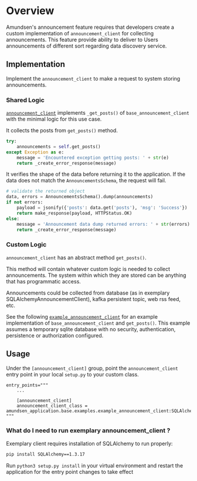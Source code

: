# Overview

Amundsen's announcement feature requires that developers create a custom implementation of `announcement_client` for collecting announcements. This feature provide ability to deliver to Users announcements of different sort regarding data discovery service.

## Implementation

Implement the `announcement_client` to make a request to system storing announcements.

### Shared Logic
[`announcement_client`](https://github.com/lyft/amundsenfrontendlibrary/tree/master/amundsen_application/base/base_announcement_client.py) implements `_get_posts()` of `base_announcement_client` with the minimal logic for this use case.

It collects the posts from `get_posts()` method.

```python
try:
    announcements = self.get_posts()
except Exception as e:
    message = 'Encountered exception getting posts: ' + str(e)
    return _create_error_response(message)
```

It verifies the shape of the data before returning it to the application. If the data does not match the `AnnouncementsSchema`, the request will fail.

```python
# validate the returned object
data, errors = AnnouncementsSchema().dump(announcements)
if not errors:
    payload = jsonify({'posts': data.get('posts'), 'msg': 'Success'})
    return make_response(payload, HTTPStatus.OK)
else:
    message = 'Announcement data dump returned errors: ' + str(errors)
    return _create_error_response(message)
```

### Custom Logic
`announcement_client` has an abstract method `get_posts()`. 

This method will contain whatever custom logic is needed to collect announcements. The system within which they are stored can be anything that has programmatic access.

Announcements could be collected from database (as in exemplary SQLAlchemyAnnouncementClient), kafka persistent topic, web rss feed, etc.

See the following [`example_announcement_client`](https://github.com/lyft/amundsenfrontendlibrary/tree/master/amundsen_application/base/examples/example_announcement_client.py) for an example implementation of `base_announcement_client` and `get_posts()`. This example assumes a temporary sqlite database with no security, authentication, persistence or authorization configured.

## Usage

Under the `[announcement_client]` group, point the `announcement_client` entry point in your local `setup.py` to your custom class.

```
entry_points="""
    ...

    [announcement_client]
    announcement_client_class = amundsen_application.base.examples.example_announcement_client:SQLAlchemyAnnouncementClient
"""
```
### What do I need to run exemplary announcement_client ?

Exemplary client requires installation of SQLAlchemy to run properly:

```bash
pip install SQLAlchemy==1.3.17
```

Run `python3 setup.py install` in your virtual environment and restart the application for the entry point changes to take effect
